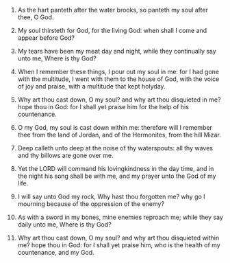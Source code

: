 1. As the hart panteth after the water brooks, so panteth my soul
after thee, O God.

2. My soul thirsteth for God, for the living God: when shall I come
and appear before God?

3. My tears have been my meat day and night, while they continually
say unto me, Where is thy God?

4. When I remember these things, I pour out my soul in me: for I had
gone with the multitude, I went with them to the house of God, with
the voice of joy and praise, with a multitude that kept holyday.

5. Why art thou cast down, O my soul? and why art thou disquieted in
me? hope thou in God: for I shall yet praise him for the help of his
countenance.

6. O my God, my soul is cast down within me: therefore will I
remember thee from the land of Jordan, and of the Hermonites, from the
hill Mizar.

7. Deep calleth unto deep at the noise of thy waterspouts: all thy
waves and thy billows are gone over me.

8. Yet the LORD will command his lovingkindness in the day time, and
in the night his song shall be with me, and my prayer unto the God of
my life.

9. I will say unto God my rock, Why hast thou forgotten me? why go I
mourning because of the oppression of the enemy?

10. As with a sword in my bones, mine enemies reproach me; while
they say daily unto me, Where is thy God?

11. Why art thou cast down, O my soul? and why art thou disquieted
within me? hope thou in God: for I shall yet praise him, who is the
health of my countenance, and my God.